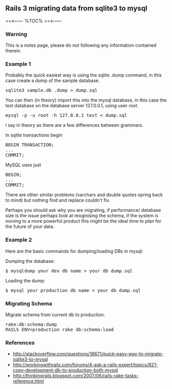 ## Rails 3 migrating data from sqlite3 to mysql

<<<---
%TOC%
<<<---

### Warning

This is a notes page, please do not following any information contained therein.

### Example 1

Probably the quick easiest way is using the sqlite .dump command, in this case create a dump of the sample database.

<pre>
sqlite3 sample.db .dump > dump.sql
</pre>

You can then (in theory) import this into the mysql database, in this case the test database on the database server 127.0.0.1, using user root.

<pre>
mysql -p -u root -h 127.0.0.1 test < dump.sql
</pre>

I say in theory as there are a few differences between grammars.

In sqlite transactions begin

<pre>
BEGIN TRANSACTION;
...
COMMIT;
</pre>

MySQL uses just

<pre>
BEGIN;
...
COMMIT;
</pre>

There are other similar problems (varchars and double quotes spring back to mind) but nothing find and replace couldn't fix.

Perhaps you should ask why you are migrating, if performance/ database size is the issue perhaps look at reoginising the schema, if the system is moving to a more powerful product this might be the ideal time to plan for the future of your data.

### Example 2

Here are the basic commands for dumping/loading DBs in mysql:

Dumping the database:

<pre>
$ mysqldump your_dev_db_name > your_db_dump.sql
</pre>

Loading the dump:
<pre>
$ mysql your_production_db_name < your_db_dump.sql
</pre>

### Migrating Schema

Migrate schema from current db to production:

<pre>
rake:db:schema:dump
RAILS_ENV=production rake db:schema:load
</pre>

### References

   * http://stackoverflow.com/questions/18671/quick-easy-way-to-migrate-sqlite3-to-mysql
   * http://workingwithrails.com/forums/4-ask-a-rails-expert/topics/821-copy-development-db-to-production-both-mysql
   * http://thinkingrails.blogspot.com/2007/06/rails-rake-tasks-reference.html